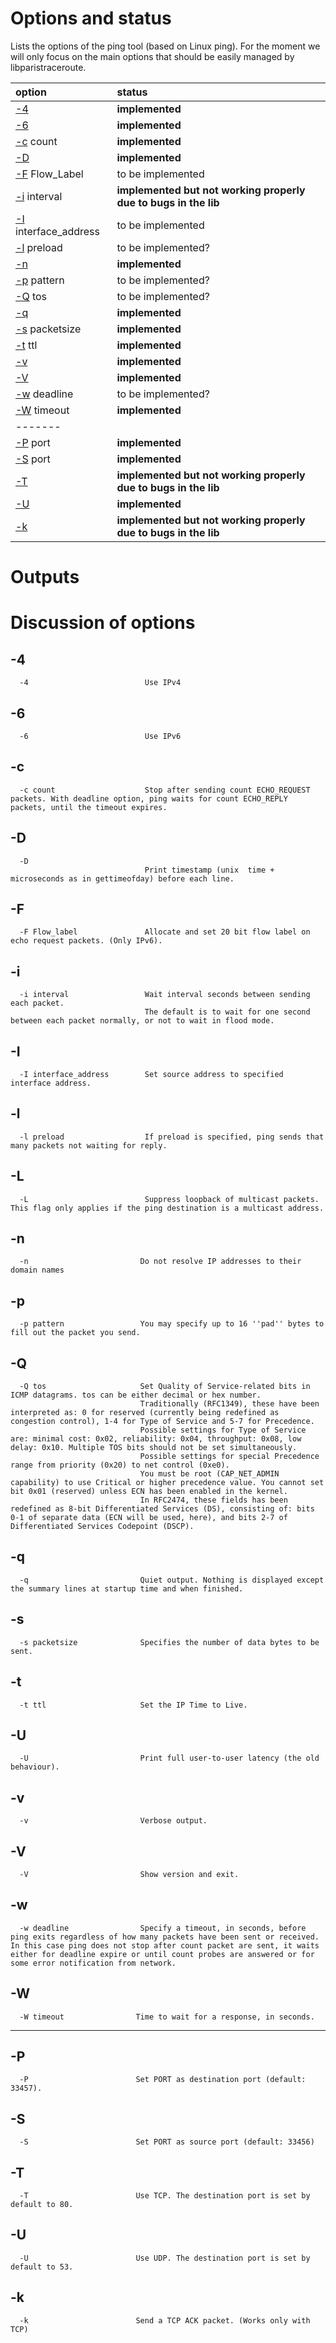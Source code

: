 # Options and status #

Lists the options of the ping tool (based on Linux ping).
For the moment we will only focus on the main options that should be easily managed by libparistraceroute.

| **option** | **status**|
|:-----------|:----------|
| [-4](#-4.md) | **implemented** |
| [-6](#-6.md) | **implemented** |
| [-c](#-c.md) count | **implemented** |
| [-D](#-D.md) | **implemented** |
| [-F](#-F.md) Flow\_Label | to be implemented |
| [-i](#-i.md) interval | **implemented but not working properly due to bugs in the lib** |
| [-I](#-I.md) interface\_address | to be implemented |
| [-l](#-l.md) preload | to be implemented? |
| [-n](#-n.md) | **implemented** |
| [-p](#-p.md) pattern | to be implemented? |
| [-Q](#-Q.md) tos | to be implemented? |
| [-q](#-q.md) | **implemented** |
| [-s](#-s.md) packetsize | **implemented** |
| [-t](#-t.md) ttl | **implemented** |
| [-v](#-v.md) | **implemented** |
| [-V](#-V.md) | **implemented** |
| [-w](#-w.md) deadline | to be implemented? |
| [-W](#-W.md) timeout | **implemented** |
| -------    |
| [-P](#-P.md) port | **implemented** |
| [-S](#-S.md) port | **implemented** |
| [-T](#-T.md) | **implemented but not working properly due to bugs in the lib** |
| [-U](#-U.md) | **implemented** |
| [-k](#-k.md) | **implemented but not working properly due to bugs in the lib** |

# Outputs #

# Discussion of options #

## -4 ##

```
  -4                          Use IPv4
```


## -6 ##

```
  -6                          Use IPv6
```


## -c ##

```
  -c count                    Stop after sending count ECHO_REQUEST packets. With deadline option, ping waits for count ECHO_REPLY packets, until the timeout expires.
```


## -D ##

```
  -D
                              Print timestamp (unix  time + microseconds as in gettimeofday) before each line.
```


## -F ##

```
  -F Flow_label               Allocate and set 20 bit flow label on echo request packets. (Only IPv6).
```


## -i ##

```
  -i interval                 Wait interval seconds between sending each packet. 
                              The default is to wait for one second between each packet normally, or not to wait in flood mode.
```


## -I ##

```
  -I interface_address        Set source address to specified interface address.
```


## -l ##

```
  -l preload                  If preload is specified, ping sends that many packets not waiting for reply.
```


## -L ##

```
  -L                          Suppress loopback of multicast packets. This flag only applies if the ping destination is a multicast address.
```


## -n ##

```
  -n                         Do not resolve IP addresses to their domain names
```


## -p ##

```
  -p pattern                 You may specify up to 16 ''pad'' bytes to fill out the packet you send.   
```


## -Q ##

```
  -Q tos                     Set Quality of Service-related bits in ICMP datagrams. tos can be either decimal or hex number. 
                             Traditionally (RFC1349), these have been interpreted as: 0 for reserved (currently being redefined as congestion control), 1-4 for Type of Service and 5-7 for Precedence. 
                             Possible settings for Type of Service are: minimal cost: 0x02, reliability: 0x04, throughput: 0x08, low delay: 0x10. Multiple TOS bits should not be set simultaneously. 
                             Possible settings for special Precedence range from priority (0x20) to net control (0xe0). 
                             You must be root (CAP_NET_ADMIN capability) to use Critical or higher precedence value. You cannot set bit 0x01 (reserved) unless ECN has been enabled in the kernel. 
                             In RFC2474, these fields has been redefined as 8-bit Differentiated Services (DS), consisting of: bits 0-1 of separate data (ECN will be used, here), and bits 2-7 of Differentiated Services Codepoint (DSCP).  
```


## -q ##

```
  -q                         Quiet output. Nothing is displayed except the summary lines at startup time and when finished.
```


## -s ##

```
  -s packetsize              Specifies the number of data bytes to be sent.
```


## -t ##

```
  -t ttl                     Set the IP Time to Live.
```


## -U ##

```
  -U                         Print full user-to-user latency (the old behaviour).
```


## -v ##

```
  -v                         Verbose output.
```


## -V ##

```
  -V                         Show version and exit.
```


## -w ##

```
  -w deadline                Specify a timeout, in seconds, before ping exits regardless of how many packets have been sent or received. In this case ping does not stop after count packet are sent, it waits either for deadline expire or until count probes are answered or for some error notification from network.
```


## -W ##

```
  -W timeout                Time to wait for a response, in seconds.
```



---



## -P ##

```
  -P                        Set PORT as destination port (default: 33457).
```


## -S ##

```
  -S                        Set PORT as source port (default: 33456)
```


## -T ##

```
  -T                        Use TCP. The destination port is set by default to 80.
```


## -U ##

```
  -U                        Use UDP. The destination port is set by default to 53.
```



## -k ##

```
  -k                        Send a TCP ACK packet. (Works only with TCP)
```
